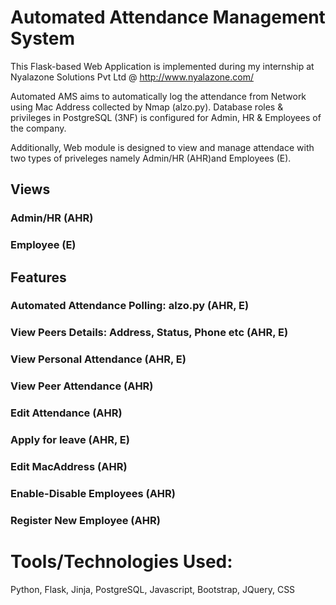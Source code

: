 # Automated Attendance Management System
This Flask-based Web Application is implemented during my internship at Nyalazone Solutions Pvt Ltd @ http://www.nyalazone.com/

Automated AMS aims to automatically log the attendance from Network using Mac Address collected by Nmap (alzo.py). Database roles & privileges in PostgreSQL (3NF) is configured for Admin, HR & Employees of the company.

Additionally, Web module is designed to view and manage attendace with two types of priveleges namely Admin/HR (AHR)and Employees (E).

## Views
### Admin/HR (AHR)
### Employee (E)

## Features
### Automated Attendance Polling: alzo.py (AHR, E)
### View Peers Details: Address, Status, Phone etc (AHR, E)
### View Personal Attendance (AHR, E)
### View Peer Attendance (AHR)
### Edit Attendance (AHR)
### Apply for leave (AHR, E)
### Edit MacAddress (AHR)
### Enable-Disable Employees (AHR)
### Register New Employee (AHR)


# Tools/Technologies Used:
Python, Flask, Jinja, PostgreSQL, Javascript, Bootstrap, JQuery, CSS
 
